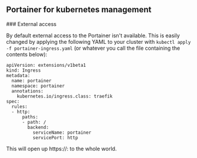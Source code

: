 ## Portainer for kubernetes management

### External access

By default external access to the Portainer isn't available. This is easily changed by applying the following YAML to your cluster with `kubectl apply -f portainer-ingress.yaml` (or whatever you call the file containing the contents below):


```
apiVersion: extensions/v1beta1
kind: Ingress
metadata:
  name: portainer
  namespace: portainer
  annotations:
    kubernetes.io/ingress.class: traefik
spec:
  rules:
  - http:
      paths:
      - path: /
        backend:
          serviceName: portainer
          servicePort: http
```


This will open up https://<masterIP>:<traefik443PORT> to the whole world.
